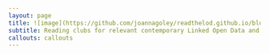 ```yaml
---
layout: page
title: ![image](https://github.com/joannagoley/readthelod.github.io/blob/main/assets/img/rtlp_logo.svg) Read the LOD
subtitle: Reading clubs for relevant contemporary Linked Open Data and Semantic Web documents
callouts: callouts
---
```

